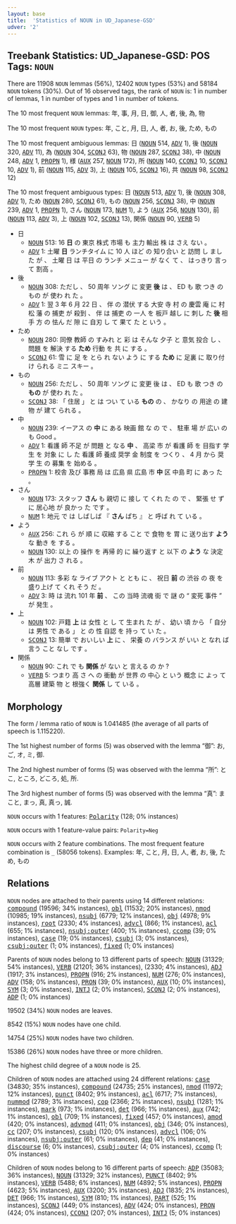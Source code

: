 ```yaml
---
layout: base
title:  'Statistics of NOUN in UD_Japanese-GSD'
udver: '2'
---
```


## Treebank Statistics: UD_Japanese-GSD: POS Tags: `NOUN`

There are 11908 `NOUN` lemmas (56%), 12402 `NOUN` types (53%) and 58184 `NOUN` tokens (30%).
Out of 16 observed tags, the rank of `NOUN` is: 1 in number of lemmas, 1 in number of types and 1 in number of tokens.

The 10 most frequent `NOUN` lemmas: 年, 事, 月, 日, 御, 人, 者, 後, 為, 物

The 10 most frequent `NOUN` types:  年, こと, 月, 日, 人, 者, お, 後, ため, もの

The 10 most frequent ambiguous lemmas: 日 (<tt><a href="ja_gsd-pos-NOUN.html">NOUN</a></tt> 514, <tt><a href="ja_gsd-pos-ADV.html">ADV</a></tt> 1), 後 (<tt><a href="ja_gsd-pos-NOUN.html">NOUN</a></tt> 320, <tt><a href="ja_gsd-pos-ADV.html">ADV</a></tt> 11), 為 (<tt><a href="ja_gsd-pos-NOUN.html">NOUN</a></tt> 304, <tt><a href="ja_gsd-pos-SCONJ.html">SCONJ</a></tt> 63), 物 (<tt><a href="ja_gsd-pos-NOUN.html">NOUN</a></tt> 287, <tt><a href="ja_gsd-pos-SCONJ.html">SCONJ</a></tt> 38), 中 (<tt><a href="ja_gsd-pos-NOUN.html">NOUN</a></tt> 248, <tt><a href="ja_gsd-pos-ADV.html">ADV</a></tt> 1, <tt><a href="ja_gsd-pos-PROPN.html">PROPN</a></tt> 1), 様 (<tt><a href="ja_gsd-pos-AUX.html">AUX</a></tt> 257, <tt><a href="ja_gsd-pos-NOUN.html">NOUN</a></tt> 172), 所 (<tt><a href="ja_gsd-pos-NOUN.html">NOUN</a></tt> 140, <tt><a href="ja_gsd-pos-CCONJ.html">CCONJ</a></tt> 10, <tt><a href="ja_gsd-pos-SCONJ.html">SCONJ</a></tt> 10, <tt><a href="ja_gsd-pos-ADV.html">ADV</a></tt> 1), 前 (<tt><a href="ja_gsd-pos-NOUN.html">NOUN</a></tt> 115, <tt><a href="ja_gsd-pos-ADV.html">ADV</a></tt> 3), 上 (<tt><a href="ja_gsd-pos-NOUN.html">NOUN</a></tt> 105, <tt><a href="ja_gsd-pos-SCONJ.html">SCONJ</a></tt> 16), 共 (<tt><a href="ja_gsd-pos-NOUN.html">NOUN</a></tt> 98, <tt><a href="ja_gsd-pos-SCONJ.html">SCONJ</a></tt> 12)

The 10 most frequent ambiguous types:  日 (<tt><a href="ja_gsd-pos-NOUN.html">NOUN</a></tt> 513, <tt><a href="ja_gsd-pos-ADV.html">ADV</a></tt> 1), 後 (<tt><a href="ja_gsd-pos-NOUN.html">NOUN</a></tt> 308, <tt><a href="ja_gsd-pos-ADV.html">ADV</a></tt> 1), ため (<tt><a href="ja_gsd-pos-NOUN.html">NOUN</a></tt> 280, <tt><a href="ja_gsd-pos-SCONJ.html">SCONJ</a></tt> 61), もの (<tt><a href="ja_gsd-pos-NOUN.html">NOUN</a></tt> 256, <tt><a href="ja_gsd-pos-SCONJ.html">SCONJ</a></tt> 38), 中 (<tt><a href="ja_gsd-pos-NOUN.html">NOUN</a></tt> 239, <tt><a href="ja_gsd-pos-ADV.html">ADV</a></tt> 1, <tt><a href="ja_gsd-pos-PROPN.html">PROPN</a></tt> 1), さん (<tt><a href="ja_gsd-pos-NOUN.html">NOUN</a></tt> 173, <tt><a href="ja_gsd-pos-NUM.html">NUM</a></tt> 1), よう (<tt><a href="ja_gsd-pos-AUX.html">AUX</a></tt> 256, <tt><a href="ja_gsd-pos-NOUN.html">NOUN</a></tt> 130), 前 (<tt><a href="ja_gsd-pos-NOUN.html">NOUN</a></tt> 113, <tt><a href="ja_gsd-pos-ADV.html">ADV</a></tt> 3), 上 (<tt><a href="ja_gsd-pos-NOUN.html">NOUN</a></tt> 102, <tt><a href="ja_gsd-pos-SCONJ.html">SCONJ</a></tt> 13), 関係 (<tt><a href="ja_gsd-pos-NOUN.html">NOUN</a></tt> 90, <tt><a href="ja_gsd-pos-VERB.html">VERB</a></tt> 5)


* 日
  * <tt><a href="ja_gsd-pos-NOUN.html">NOUN</a></tt> 513: 16 <b>日</b> の 東京 株式 市場 も 主力 輸出 株 は さえ ない 。
  * <tt><a href="ja_gsd-pos-ADV.html">ADV</a></tt> 1: 土曜 <b>日</b> ランチタイム に 10 人 ほど の 知り合い と 訪問 し まし た が 、 土曜 日 は 平日 の ランチ メニュー が なく て 、 はっきり 言っ て 割高 。
* 後
  * <tt><a href="ja_gsd-pos-NOUN.html">NOUN</a></tt> 308: ただし 、 50 周年 ソング に 変更 <b>後</b> は 、 ED も 歌 つき の もの が 使わ れ た 。
  * <tt><a href="ja_gsd-pos-ADV.html">ADV</a></tt> 1: 翌 3 年 6 月 22 日 、 伴 の 潜伏 する 大安 寺 村 の 慶雲 庵 に 村松 藩 の 捕吏 が 殺到 、 伴 は 捕吏 の 一人 を 板戸 越し に 刺し た <b>後</b> 相手 方 の 怯ん だ 隙 に 自刃 し て 果て た と いう 。
* ため
  * <tt><a href="ja_gsd-pos-NOUN.html">NOUN</a></tt> 280: 同僚 教師 の すみれ と 彩 は そんな 夕子 と 意気 投合 し 、 問題 を 解決 する <b>ため</b> 行動 を 共 に する 。
  * <tt><a href="ja_gsd-pos-SCONJ.html">SCONJ</a></tt> 61: 雪 に 足 を とら れ ない よう に する <b>ため</b> に 足裏 に 取り付け られる ミニ スキー 。
* もの
  * <tt><a href="ja_gsd-pos-NOUN.html">NOUN</a></tt> 256: ただし 、 50 周年 ソング に 変更 後 は 、 ED も 歌 つき の <b>もの</b> が 使わ れ た 。
  * <tt><a href="ja_gsd-pos-SCONJ.html">SCONJ</a></tt> 38: 「 住居 」 と は つい て いる <b>もの</b> の 、 かなり の 用途 の 建物 が 建て られる 。
* 中
  * <tt><a href="ja_gsd-pos-NOUN.html">NOUN</a></tt> 239: イーアス の <b>中</b> に ある 映画 館 な の で 、 駐車 場 が 広い の も Good 。
  * <tt><a href="ja_gsd-pos-ADV.html">ADV</a></tt> 1: 看護 師 不足 が 問題 と なる <b>中</b> 、 高梁 市 が 看護 師 を 目指す 学生 を 対象 に し た 看護 師 養成 奨学 金 制度 を つくり 、 4 月 から 奨学 生 の 募集 を 始める 。
  * <tt><a href="ja_gsd-pos-PROPN.html">PROPN</a></tt> 1: 校舎 及び 事務 局 は 広島 県 広島 市 <b>中</b> 区 中島 町 に あっ た 。
* さん
  * <tt><a href="ja_gsd-pos-NOUN.html">NOUN</a></tt> 173: スタッフ <b>さん</b> も 親切 に 接し て くれ た の で 、 緊張 せ ず に 居心地 が 良かっ た です 。
  * <tt><a href="ja_gsd-pos-NUM.html">NUM</a></tt> 1: 地元 で は しばしば 『 <b>さん</b> ぱち 』 と 呼ば れ て いる 。
* よう
  * <tt><a href="ja_gsd-pos-AUX.html">AUX</a></tt> 256: これ ら が 順 に 収縮 する こと で 食物 を 胃 に 送り出す <b>よう</b> な 動き を する 。
  * <tt><a href="ja_gsd-pos-NOUN.html">NOUN</a></tt> 130: 以上 の 操作 を 再帰 的 に 繰り返す と 以下 の <b>よう</b> な 決定 木 が 出力 さ れる 。
* 前
  * <tt><a href="ja_gsd-pos-NOUN.html">NOUN</a></tt> 113: 多彩 な ライブ アクト と とも に 、 祝日 <b>前</b> の 渋谷 の 夜 を 盛り上げ て くれ そう だ 。
  * <tt><a href="ja_gsd-pos-ADV.html">ADV</a></tt> 3: 時 は 流れ 101 年 <b>前</b> 、 この 当時 流魂 街 で 謎 の “ 変死 事件 ” が 発生 。
* 上
  * <tt><a href="ja_gsd-pos-NOUN.html">NOUN</a></tt> 102: 戸籍 <b>上</b> は 女性 と し て 生まれ た が 、 幼い 頃 から 「 自分 は 男性 で ある 」 と の 性 自認 を 持っ て い た 。
  * <tt><a href="ja_gsd-pos-SCONJ.html">SCONJ</a></tt> 13: 簡単 で おいしい <b>上</b> に 、 栄養 の バランス が いい と なれ ば 言う こと なし です 。
* 関係
  * <tt><a href="ja_gsd-pos-NOUN.html">NOUN</a></tt> 90: これ で も <b>関係</b> が ない と 言える の か ?
  * <tt><a href="ja_gsd-pos-VERB.html">VERB</a></tt> 5: つまり 高 さ へ の 衝動 が 世界 の 中心 と いう 概念 に よっ て 高層 建築 物 と 根強く <b>関係</b> し て いる 。

## Morphology

The form / lemma ratio of `NOUN` is 1.041485 (the average of all parts of speech is 1.115220).

The 1st highest number of forms (5) was observed with the lemma “御”: お, ご, オ, ミ, 御.

The 2nd highest number of forms (5) was observed with the lemma “所”: とこ, ところ, どころ, 処, 所.

The 3rd highest number of forms (5) was observed with the lemma “真”: まこと, まっ, 真, 真っ, 誠.

`NOUN` occurs with 1 features: <tt><a href="ja_gsd-feat-Polarity.html">Polarity</a></tt> (128; 0% instances)

`NOUN` occurs with 1 feature-value pairs: `Polarity=Neg`

`NOUN` occurs with 2 feature combinations.
The most frequent feature combination is `_` (58056 tokens).
Examples: 年, こと, 月, 日, 人, 者, お, 後, ため, もの


## Relations

`NOUN` nodes are attached to their parents using 14 different relations: <tt><a href="ja_gsd-dep-compound.html">compound</a></tt> (19596; 34% instances), <tt><a href="ja_gsd-dep-obl.html">obl</a></tt> (11532; 20% instances), <tt><a href="ja_gsd-dep-nmod.html">nmod</a></tt> (10985; 19% instances), <tt><a href="ja_gsd-dep-nsubj.html">nsubj</a></tt> (6779; 12% instances), <tt><a href="ja_gsd-dep-obj.html">obj</a></tt> (4978; 9% instances), <tt><a href="ja_gsd-dep-root.html">root</a></tt> (2330; 4% instances), <tt><a href="ja_gsd-dep-advcl.html">advcl</a></tt> (866; 1% instances), <tt><a href="ja_gsd-dep-acl.html">acl</a></tt> (655; 1% instances), <tt><a href="ja_gsd-dep-nsubj-outer.html">nsubj:outer</a></tt> (400; 1% instances), <tt><a href="ja_gsd-dep-ccomp.html">ccomp</a></tt> (39; 0% instances), <tt><a href="ja_gsd-dep-case.html">case</a></tt> (19; 0% instances), <tt><a href="ja_gsd-dep-csubj.html">csubj</a></tt> (3; 0% instances), <tt><a href="ja_gsd-dep-csubj-outer.html">csubj:outer</a></tt> (1; 0% instances), <tt><a href="ja_gsd-dep-fixed.html">fixed</a></tt> (1; 0% instances)

Parents of `NOUN` nodes belong to 13 different parts of speech: <tt><a href="ja_gsd-pos-NOUN.html">NOUN</a></tt> (31329; 54% instances), <tt><a href="ja_gsd-pos-VERB.html">VERB</a></tt> (21201; 36% instances),  (2330; 4% instances), <tt><a href="ja_gsd-pos-ADJ.html">ADJ</a></tt> (1917; 3% instances), <tt><a href="ja_gsd-pos-PROPN.html">PROPN</a></tt> (916; 2% instances), <tt><a href="ja_gsd-pos-NUM.html">NUM</a></tt> (276; 0% instances), <tt><a href="ja_gsd-pos-ADV.html">ADV</a></tt> (158; 0% instances), <tt><a href="ja_gsd-pos-PRON.html">PRON</a></tt> (39; 0% instances), <tt><a href="ja_gsd-pos-AUX.html">AUX</a></tt> (10; 0% instances), <tt><a href="ja_gsd-pos-SYM.html">SYM</a></tt> (3; 0% instances), <tt><a href="ja_gsd-pos-INTJ.html">INTJ</a></tt> (2; 0% instances), <tt><a href="ja_gsd-pos-SCONJ.html">SCONJ</a></tt> (2; 0% instances), <tt><a href="ja_gsd-pos-ADP.html">ADP</a></tt> (1; 0% instances)

19502 (34%) `NOUN` nodes are leaves.

8542 (15%) `NOUN` nodes have one child.

14754 (25%) `NOUN` nodes have two children.

15386 (26%) `NOUN` nodes have three or more children.

The highest child degree of a `NOUN` node is 25.

Children of `NOUN` nodes are attached using 24 different relations: <tt><a href="ja_gsd-dep-case.html">case</a></tt> (34830; 35% instances), <tt><a href="ja_gsd-dep-compound.html">compound</a></tt> (24735; 25% instances), <tt><a href="ja_gsd-dep-nmod.html">nmod</a></tt> (11972; 12% instances), <tt><a href="ja_gsd-dep-punct.html">punct</a></tt> (8402; 9% instances), <tt><a href="ja_gsd-dep-acl.html">acl</a></tt> (6717; 7% instances), <tt><a href="ja_gsd-dep-nummod.html">nummod</a></tt> (2789; 3% instances), <tt><a href="ja_gsd-dep-cop.html">cop</a></tt> (2366; 2% instances), <tt><a href="ja_gsd-dep-nsubj.html">nsubj</a></tt> (1281; 1% instances), <tt><a href="ja_gsd-dep-mark.html">mark</a></tt> (973; 1% instances), <tt><a href="ja_gsd-dep-det.html">det</a></tt> (966; 1% instances), <tt><a href="ja_gsd-dep-aux.html">aux</a></tt> (742; 1% instances), <tt><a href="ja_gsd-dep-obl.html">obl</a></tt> (709; 1% instances), <tt><a href="ja_gsd-dep-fixed.html">fixed</a></tt> (457; 0% instances), <tt><a href="ja_gsd-dep-amod.html">amod</a></tt> (420; 0% instances), <tt><a href="ja_gsd-dep-advmod.html">advmod</a></tt> (411; 0% instances), <tt><a href="ja_gsd-dep-obj.html">obj</a></tt> (346; 0% instances), <tt><a href="ja_gsd-dep-cc.html">cc</a></tt> (207; 0% instances), <tt><a href="ja_gsd-dep-csubj.html">csubj</a></tt> (120; 0% instances), <tt><a href="ja_gsd-dep-advcl.html">advcl</a></tt> (106; 0% instances), <tt><a href="ja_gsd-dep-nsubj-outer.html">nsubj:outer</a></tt> (61; 0% instances), <tt><a href="ja_gsd-dep-dep.html">dep</a></tt> (41; 0% instances), <tt><a href="ja_gsd-dep-discourse.html">discourse</a></tt> (6; 0% instances), <tt><a href="ja_gsd-dep-csubj-outer.html">csubj:outer</a></tt> (4; 0% instances), <tt><a href="ja_gsd-dep-ccomp.html">ccomp</a></tt> (1; 0% instances)

Children of `NOUN` nodes belong to 16 different parts of speech: <tt><a href="ja_gsd-pos-ADP.html">ADP</a></tt> (35083; 36% instances), <tt><a href="ja_gsd-pos-NOUN.html">NOUN</a></tt> (31329; 32% instances), <tt><a href="ja_gsd-pos-PUNCT.html">PUNCT</a></tt> (8402; 9% instances), <tt><a href="ja_gsd-pos-VERB.html">VERB</a></tt> (5488; 6% instances), <tt><a href="ja_gsd-pos-NUM.html">NUM</a></tt> (4892; 5% instances), <tt><a href="ja_gsd-pos-PROPN.html">PROPN</a></tt> (4623; 5% instances), <tt><a href="ja_gsd-pos-AUX.html">AUX</a></tt> (3200; 3% instances), <tt><a href="ja_gsd-pos-ADJ.html">ADJ</a></tt> (1835; 2% instances), <tt><a href="ja_gsd-pos-DET.html">DET</a></tt> (966; 1% instances), <tt><a href="ja_gsd-pos-SYM.html">SYM</a></tt> (810; 1% instances), <tt><a href="ja_gsd-pos-PART.html">PART</a></tt> (525; 1% instances), <tt><a href="ja_gsd-pos-SCONJ.html">SCONJ</a></tt> (449; 0% instances), <tt><a href="ja_gsd-pos-ADV.html">ADV</a></tt> (424; 0% instances), <tt><a href="ja_gsd-pos-PRON.html">PRON</a></tt> (424; 0% instances), <tt><a href="ja_gsd-pos-CCONJ.html">CCONJ</a></tt> (207; 0% instances), <tt><a href="ja_gsd-pos-INTJ.html">INTJ</a></tt> (5; 0% instances)

